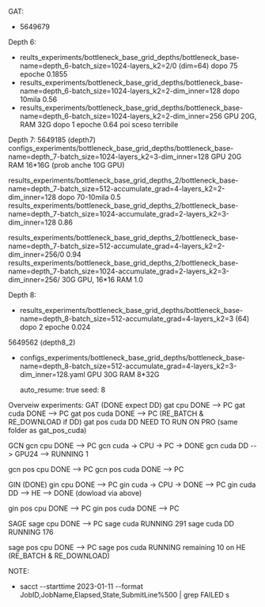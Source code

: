 GAT:
- 5649679



Depth 6:
- reults_experiments/bottleneck_base_grid_depths/bottleneck_base-name=depth_6-batch_size=1024-layers_k2=2/0        (dim=64)         dopo 75 epoche 0.1855
- results_experiments/bottleneck_base_grid_depths/bottleneck_base-name=depth_6-batch_size=1024-layers_k2=2-dim_inner=128    dopo 10mila 0.56
- results_experiments/bottleneck_base_grid_depths/bottleneck_base-name=depth_6-batch_size=1024-layers_k2=2-dim_inner=256 GPU 20G, RAM 32G    dopo 1 epoche 0.64 poi sceso terribile

Depth 7:
5649185 (depth7) 
configs_experiments/bottleneck_base_grid_depths/bottleneck_base-name=depth_7-batch_size=1024-layers_k2=3-dim_inner=128 GPU 20G RAM 16*16G (prob anche 10G GPU) 

results_experiments/bottleneck_base_grid_depths_2/bottleneck_base-name=depth_7-batch_size=512-accumulate_grad=4-layers_k2=2-dim_inner=128 dopo 70-10mila 0.5
results_experiments/bottleneck_base_grid_depths_2/bottleneck_base-name=depth_7-batch_size=1024-accumulate_grad=2-layers_k2=3-dim_inner=128 0.86

results_experiments/bottleneck_base_grid_depths_2/bottleneck_base-name=depth_7-batch_size=512-accumulate_grad=4-layers_k2=2-dim_inner=256/0                     0.94
results_experiments/bottleneck_base_grid_depths_2/bottleneck_base-name=depth_7-batch_size=1024-accumulate_grad=2-layers_k2=3-dim_inner=256/ 30G GPU,  16*16 RAM   1.0 

Depth 8:
- results_experiments/bottleneck_base_grid_depths/bottleneck_base-name=depth_8-batch_size=512-accumulate_grad=4-layers_k2=3 (64) dopo 2 epoche 0.024

5649562 (depth8_2)
- configs_experiments/bottleneck_base_grid_depths/bottleneck_base-name=depth_8-batch_size=512-accumulate_grad=4-layers_k2=3-dim_inner=128.yaml  GPU 30G RAM 8*32G 


  auto_resume: true
seed: 8




Overveiw experiments:
GAT (DONE expect DD)
gat cpu DONE --> PC
gat cuda DONE --> PC
gat pos cuda DONE --> PC (RE_BATCH & RE_DOWNLOAD if DD)
gat pos cuda DD NEED TO RUN ON PRO (same folder as gat_pos_cuda)

GCN
gcn cpu DONE --> PC
gcn cuda -> CPU -> PC -> DONE
gcn cuda DD --> GPU24 --> RUNNING 1

gcn pos cpu DONE --> PC
gcn pos cuda DONE --> PC


GIN (DONE)
gin cpu DONE --> PC
gin cuda -> CPU -> DONE --> PC
gin cuda DD --> HE --> DONE (dowload via above) 

gin pos cpu DONE --> PC
gin pos cuda DONE --> PC


SAGE
sage cpu DONE --> PC
sage cuda RUNNING 291
sage cuda DD  RUNNING 176

sage pos cpu DONE --> PC
sage pos cuda RUNNING remaining 10 on HE (RE_BATCH & RE_DOWNLOAD)



NOTE:
- sacct --starttime 2023-01-11 --format JobID,JobName,Elapsed,State,SubmitLine%500  | grep FAILED s